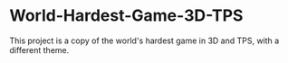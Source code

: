 # World-Hardest-Game-3D-TPS
This project is a copy of the world's hardest game in 3D and TPS, with a different theme.
